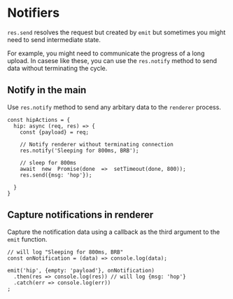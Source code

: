 # Notifiers

`res.send` resolves the request but created by `emit` but sometimes you might need to send intermediate state.

For example, you might need to communicate the progress of a long upload. In casese like these, you can use the `res.notify` method to send data without terminating the cycle. 

## Notify in the main
Use `res.notify` method to send any arbitary data to the `renderer` process.
```
const hipActions = {
  hip: async (req, res) => {  
    const {payload} = req;

	// Notify renderer without terminating connection
    res.notify('Sleeping for 800ms, BRB');

    // sleep for 800ms
    await  new  Promise(done  =>  setTimeout(done, 800)); 
    res.send({msg: 'hop'});

  } 
}
```

## Capture notifications in renderer

Capture the notification data using a callback as the third argument to the `emit` function.

```
// will log "Sleeping for 800ms, BRB"
const onNotification = (data) => console.log(data);

emit('hip', {empty: 'payload'}, onNotification)  
  .then(res => console.log(res)) // will log {msg: 'hop'}  
  .catch(err => console.log(err))  
;
```